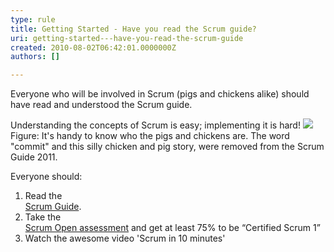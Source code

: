 ```yaml
---
type: rule
title: Getting Started - Have you read the Scrum guide?
uri: getting-started---have-you-read-the-scrum-guide
created: 2010-08-02T06:42:01.0000000Z
authors: []

---
```


 ​​Everyone who will be involved in Scrum (pigs and chickens alike) should have read and understood the Scrum guide.  


Understanding the concepts of Scrum is easy; implementing it is hard!
![](/PublishingImages/ScrumChickenPig.jpg)Figure: It's handy to know who the pigs and chickens are. The word "commit" and this silly chicken and pig story, were removed from the Scrum Guide 2011.


Everyone should:

1. Read the <br>      [Scrum Guide](https&#58;//www.scrum.org/Scrum-Guide).
2. Take the <br>      [Scrum Open assessment](http&#58;//www.scrum.org/scrumopen/) and get at least 75% to be “Certified Scrum 1”
3. Watch the awesome video 'Scrum in 10 minutes'   <br>


